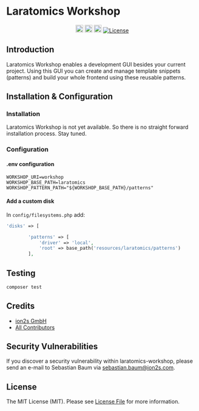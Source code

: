 <p align="center">
<h1>Laratomics Workshop</h1>
</p>

<p align="center">
<a href="https://github.com/poolingpeople/laratomics-workshop/releases"><img class="confluence-embedded-image confluence-external-resource" src="https://img.shields.io/github/release-pre/poolingpeople/laratomics-workshop.svg" data-image-src="https://img.shields.io/github/release-pre/poolingpeople/laratomics-workshop.svg" height="20"></a>
<a href="https://travis-ci.org/poolingpeople/laratomics-workshop"><img class="confluence-embedded-image confluence-external-resource" src="https://img.shields.io/travis/poolingpeople/laratomics-workshop/master.svg" data-image-src="https://img.shields.io/travis/poolingpeople/laratomics-workshop/master.svg" height="20"></a>
<a href="https://codecov.io/gh/poolingpeople/laratomics-workshop"><img class="confluence-embedded-image confluence-external-resource" src="https://img.shields.io/codecov/c/github/poolingpeople/laratomics-workshop/master.svg" data-image-src="https://img.shields.io/codecov/c/github/poolingpeople/laratomics-workshop/master.svg" height="20"></a>
<a href="https://packagist.org/packages/poolingpeople/laratomics-workshop"><img src="https://img.shields.io/github/license/mashape/apistatus.svg" alt="License"></a>
</p>

## Introduction
Laratomics Workshop enables a development GUI besides your current project.
Using this GUI you can create and manage template snippets (patterns) and build your whole frontend
using these reusable patterns.

## Installation & Configuration

### Installation
Laratomics Workshop is not yet available. So there is no straight forward installation process.
Stay tuned.

### Configuration
#### .env configuration
```
WORKSHOP_URI=workshop
WORKSHOP_BASE_PATH=laratomics
WORKSHOP_PATTERN_PATH="${WORKSHOP_BASE_PATH}/patterns"
```

#### Add a custom disk
In `config/filesystems.php` add:
```php
'disks' => [

        'patterns' => [
            'driver' => 'local',
            'root' => base_path('resources/laratomics/patterns')
        ],
```

## Testing
``` bash
composer test
```

## Credits
* [ion2s GmbH](https://github.com/poolingpeople)
* [All Contributors](https://github.com/poolingpeople/laratomics-workshop/graphs/contributors)

## Security Vulnerabilities
If you discover a security vulnerability within laratomics-workshop, please send an e-mail to Sebastian Baum via [sebastian.baum@ion2s.com](mailto:sebastian.baum@ion2s.com).

## License
The MIT License (MIT). Please see [License File](LICENSE.md) for more information.